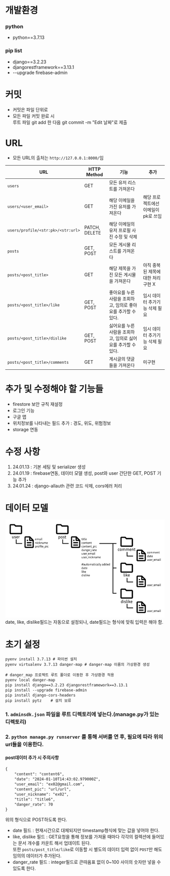 # 개발환경
### python
- python==3.7.13
### pip list
- django==3.2.23
- djangorestframework==3.13.1
- --upgrade firebase-admin

# 커밋
- 커밋은 파일 단위로
- 모든 파일 커밋 완료 시\
루트 파일 git add 한 다음 git commit -m "Edit 날짜"로 제출

# URL
- 모든 URL의 출처는 `http://127.0.0.1:8000/`임

|URL|HTTP Method|기능|추가|
|---|-----------|----|----|
|`users`|GET|모든 유저 리스트를 가져온다|
|`users/<user_email>`|GET|해당 이메일을 가진 유저를 가져온다|해당 프로젝트에선 이메일이 pk로 쓰임|
|`users/profile/<str:pk>/<str:url>`|PATCH, DELETE|해당 이메일의 유저 프로필 사진 수정 및 삭제
|`posts`|GET, POST|모든 게시물 리스트를 가져온다|
|`posts/<post_title>`|GET|해당 제목을 가진 모든 게시물을 가져온다|아직 중복된 제목에 대한 처리구현 X
|`posts/<post_title>/like`|GET, POST|좋아요를 누른 사람을 조회하고, 임의로 좋아요를 추가할 수 있다.|임시 데이터 추가기능 삭제 필요
|`posts/<post_title>/dislike`|GET, POST|싫어요를 누른 사람을 조회하고, 임의로 싫어요를 추가할 수 있다.|임시 데이터 추가기능 삭제 필요
|`posts/<post_title>/comments`|GET|게시글의 댓글들을 가져온다|미구현|


# 추가 및 수정해야 할 기능들
- firestore 보안 규칙 재설정
- 로그인 기능
- 구글 맵
- 위치정보를 나타내는 필드 추가 : 경도, 위도, 위험정보
- storage 연동

# 수정 사항
1. 24.01.13 : 기본 세팅 및 serializer 생성
2. 24.01.19 : firebase연동, 데이터 모델 생성, post와 user 간단한 GET, POST 기능 추가
3. 24.01.24 : django-allauth 관련 코드 삭제, cors에러 처리

# 데이터 모델
![Alt text](image.png)
date, like, dislike필드는 자동으로 설정되나, date필드는 형식에 맞춰 입력은 해야 함.

# 초기 설정
```shell
pyenv install 3.7.13 # 파이썬 설치
pyenv virtualenv 3.7.13 danger-map # danger-map 이름의 가상환경 생성

# danger_map 프로젝트 루트 폴더로 이동한 후 가상환경 적용
pyenv local danger-map
pip install django==3.2.23 djangorestframework==3.13.1
pip install --upgrade firebase-admin
pip install django-cors-headers
pip install pytz    # 설치 보류
```
### 1. `adminsdk.json` 파일을 루트 디렉토리에 넣는다.(manage.py가 있는 디렉토리)
### 2. `python manage.py runserver` 를 통해 서버를 연 후, 필요에 따라 위의 url들을 이용한다.

#### post데이터 추가 시 주의사항
    {
        "content": "content6",
        "date": "2024-01-10T14:43:02.979000Z",
        "user_email": "ex02@gmail.com",
        "content_pic": "url/url",
        "user_nickname": "ex02",
        "title": "title6",
        "danger_rate": 70
    }
위의 형식으로 POST하도록 한다.
- date 필드 : 현재시간으로 대체되지만 timestamp형식에 맞는 값을 넣어야 한다.
- like, dislike 필드 : GET요청을 통해 정보를 가져올 때마다 각각의 컬렉션에 들어있는 문서 개수를 카운트 해서 업데이트 된다.\
또한 `posts/post_title/like`로 이동할 시 별도의 데이터 입력 없이 `POST`만 해도 임의의 데이터가 추가된다.
- danger_rate 필드 : integer필드로 큰따옴표 없이 0~100 사이의 숫자만 넣을 수 있도록 한다.